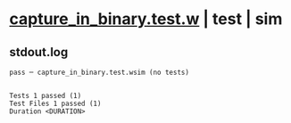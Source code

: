 # [capture_in_binary.test.w](../../../../../examples/tests/valid/capture_in_binary.test.w) | test | sim

## stdout.log
```log
pass ─ capture_in_binary.test.wsim (no tests)
 
 
Tests 1 passed (1)
Test Files 1 passed (1)
Duration <DURATION>
```

